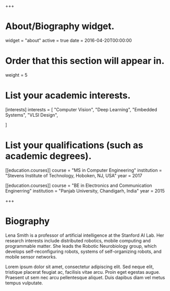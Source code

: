 +++
# About/Biography widget.
widget = "about"
active = true
date = 2016-04-20T00:00:00

# Order that this section will appear in.
weight = 5

# List your academic interests.
[interests]
  interests = [
    "Computer Vision",
    "Deep Learning",
    "Embedded Systems",
    "VLSI Design",

  ]

# List your qualifications (such as academic degrees).
[[education.courses]]
  course = "MS in Computer Engineering"
  institution = "Stevens Institute of Technology, Hoboken, NJ, USA"
  year = 2017

[[education.courses]]
  course = "BE in Electronics and Communication Enginerring"
  institution = "Panjab University, Chandigarh, India"
  year = 2015


 
+++

# Biography

Lena Smith is a professor of artificial intelligence at the Stanford AI Lab. Her research interests include distributed robotics, mobile computing and programmable matter. She leads the Robotic Neurobiology group, which develops self-reconfiguring robots, systems of self-organizing robots, and mobile sensor networks.

Lorem ipsum dolor sit amet, consectetur adipiscing elit. Sed neque elit, tristique placerat feugiat ac, facilisis vitae arcu. Proin eget egestas augue. Praesent ut sem nec arcu pellentesque aliquet. Duis dapibus diam vel metus tempus vulputate. 
